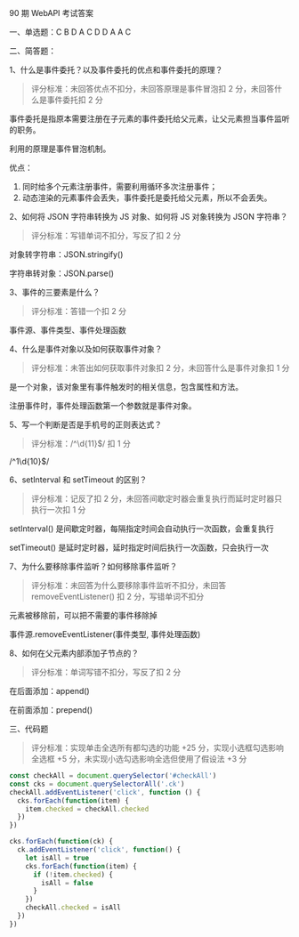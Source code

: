 90 期 WebAPI 考试答案

一、单选题：C B D A C D D A A C



二、简答题：

1、什么是事件委托？以及事件委托的优点和事件委托的原理？ 

> 评分标准：未回答优点不扣分，未回答原理是事件冒泡扣 2 分，未回答什么是事件委托扣 2 分

事件委托是指原本需要注册在子元素的事件委托给父元素，让父元素担当事件监听的职务。

利用的原理是事件冒泡机制。

优点：

1. 同时给多个元素注册事件，需要利用循环多次注册事件；
2. 动态渲染的元素事件会丢失，事件委托是委托给父元素，所以不会丢失。



2、如何将 JSON 字符串转换为 JS 对象、如何将 JS 对象转换为 JSON 字符串？ 

> 评分标准：写错单词不扣分，写反了扣 2 分

对象转字符串：JSON.stringify()

字符串转对象：JSON.parse()



3、事件的三要素是什么？

> 评分标准：答错一个扣 2 分

事件源、事件类型、事件处理函数



 4、什么是事件对象以及如何获取事件对象？

> 评分标准：未答出如何获取事件对象扣 2 分，未回答什么是事件对象扣 1 分

是一个对象，该对象里有事件触发时的相关信息，包含属性和方法。

注册事件时，事件处理函数第一个参数就是事件对象。



 5、写一个判断是否是手机号的正则表达式？

> 评分标准：/^\d{11}$/ 扣 1 分

/^1\d{10}$/



 6、setInterval 和 setTimeout 的区别？

> 评分标准：记反了扣 2 分，未回答间歇定时器会重复执行而延时定时器只执行一次扣 1 分

setInterval() 是间歇定时器，每隔指定时间会自动执行一次函数，会重复执行

setTimeout() 是延时定时器，延时指定时间后执行一次函数，只会执行一次



 7、为什么要移除事件监听？如何移除事件监听？

> 评分标准：未回答为什么要移除事件监听不扣分，未回答 removeEventListener() 扣 2 分，写错单词不扣分

元素被移除前，可以把不需要的事件移除掉

事件源.removeEventListener(事件类型, 事件处理函数)



 8、如何在父元素内部添加子节点的？

> 评分标准：单词写错不扣分，写反了扣 2 分

在后面添加：append()

在前面添加：prepend()



三、代码题

> 评分标准：实现单击全选所有都勾选的功能 +25 分，实现小选框勾选影响全选框 +5 分，未实现小选勾选影响全选但使用了假设法 +3 分

```js
const checkAll = document.querySelector('#checkAll')
const cks = document.querySelectorAll('.ck')
checkAll.addEventListener('click', function () {
  cks.forEach(function(item) {
    item.checked = checkAll.checked
  })
})

cks.forEach(function(ck) {
  ck.addEventListener('click', function() {
    let isAll = true
    cks.forEach(function(item) {
      if (!item.checked) {
        isAll = false
      }
    })
    checkAll.checked = isAll
  })
})
```

